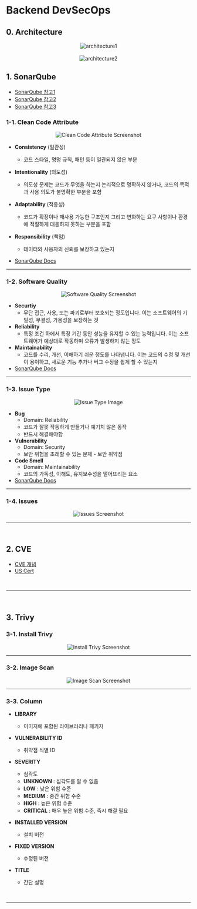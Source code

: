 # Backend DevSecOps

## 0. Architecture
<p align="center">
  <img src="https://github.com/user-attachments/assets/083e6fa6-d28c-4143-95ed-12229c4bd582" alt="architecture1"><br/><br/>
  <img src="https://github.com/user-attachments/assets/e0d4ee5c-50e1-4579-b72c-4a06a174b9ad" alt="architecture2">
</p>



## 1. SonarQube
- [SonarQube 참고1](https://adjh54.tistory.com/381)
- [SonarQube 참고2](https://techblog.tabling.co.kr/%EA%B8%B0%EC%88%A0%EA%B3%B5%EC%9C%A0-%EC%A0%95%EC%A0%81-%EC%BD%94%EB%93%9C-%EB%B6%84%EC%84%9D-sonarqube-6b59fa9b6b85)
- [SonarQube 참고3](https://brunch.co.kr/@joypinkgom/207)
  

### 1-1. Clean Code Attribute

<p align="center">
  <img src="https://github.com/user-attachments/assets/b488170a-a083-4a45-b342-b549f48d1871" alt="Clean Code Attribute Screenshot">
</p>



- **Consistency** (일관성)
   - 코드 스타일, 명명 규칙, 패턴 등이 일관되지 않은 부분
   
- **Intentionality** (의도성)
   - 의도성 문제는 코드가 무엇을 하는지 논리적으로 명확하지 않거나, 코드의 목적과 사용 의도가 불명확한 부분을 포함

- **Adaptability** (적응성)
   - 코드가 확장이나 재사용 가능한 구조인지 그리고 변화하는 요구 사항이나 환경에 적절하게 대응하지 못하는 부분을 포함
   
- **Responsibility** (책임)
   - 데이터와 사용자의 신뢰를 보장하고 있는지
 
- [SonarQube Docs](https://docs.sonarsource.com/sonarqube/latest/user-guide/clean-code/definition/)

---

### 1-2. Software Quality

<p align="center">
  <img src="https://github.com/user-attachments/assets/1ff78534-05d2-4d4e-9b93-d7652484b4ae" alt="Software Quality Screenshot">
</p>

- **Securtiy**
   - 무단 접근, 사용, 또는 파괴로부터 보호되는 정도입니다. 이는 소프트웨어의 기밀성, 무결성, 가용성을 보장하는 것
- **Reliability**
   - 특정 조건 하에서 특정 기간 동안 성능을 유지할 수 있는 능력입니다. 이는 소프트웨어가 예상대로 작동하며 오류가 발생하지 않는 정도
- **Maintainability**
   - 코드를 수리, 개선, 이해하기 쉬운 정도를 나타냅니다. 이는 코드의 수정 및 개선이 용이하고, 새로운 기능 추가나 버그 수정을 쉽게 할 수 있는지
- [SonarQube Docs](https://docs.sonarsource.com/sonarqube/latest/user-guide/clean-code/software-qualities/)

---

### 1-3. Issue Type

<p align="center">
  <img src="https://github.com/user-attachments/assets/4bab669d-1250-4f86-8c6b-a1070ca66446" alt="Issue Type Image">
</p>

- **Bug**
   - Domain: Reliability
   - 코드가 잘못 작동하게 만들거나 예기치 않은 동작
   - 반드시 해결해야함
- **Vulnerability**
   - Domain: Security
   - 보안 위험을 초래할 수 있는 문제 - 보안 취약점 
- **Code Smell**
   - Domain: Maintainability
   - 코드의 가독성, 이해도, 유지보수성을 떨어뜨리는 요소
- [SonarQube Docs](https://docs.sonarsource.com/sonarqube/latest/user-guide/rules/overview/)

---

### 1-4. Issues

<p align="center">
  <img src="https://github.com/user-attachments/assets/ca8cc26b-c4be-46de-bc50-d4e9b444474d" alt="Issues Screenshot">
</p>

---

<br/>

## 2. CVE
- [CVE 개념](https://www.redhat.com/ko/topics/security/what-is-cve)
- [US Cert](https://www.cisa.gov/news-events/bulletins)

<br/>

---

<br/>

## 3. Trivy 
### 3-1. Install Trivy

<p align="center">
  <img src="https://github.com/user-attachments/assets/b5c77b96-df1b-4daa-b0ab-5b0f01ea7e77" alt="Install Trivy Screenshot">
</p>

---

### 3-2. Image Scan

<p align="center">
  <img src="https://github.com/user-attachments/assets/67c9d9d6-806d-4f7f-a2dd-4cc85ded7818" alt="Image Scan Screenshot">
</p>

---

### 3-3. Column

- **LIBRARY**
   - 이미지에 포함된 라이브러리나 패키지

- **VULNERABILITY ID**
   - 취약점 식별 ID

- **SEVERITY**
   - 심각도
   - **UNKNOWN** : 심각도를 알 수 없음
   - **LOW** : 낮은 위험 수준
   - **MEDIUM** : 중간 위험 수준
   - **HIGH** : 높은 위험 수준
   - **CRITICAL** : 매우 높은 위험 수준, 즉시 해결 필요

- **INSTALLED VERSION**
   - 설치 버전 

- **FIXED VERSION**
   - 수정된 버전

- **TITLE**
   - 간단 설명 

<br/>

---

<br/>


